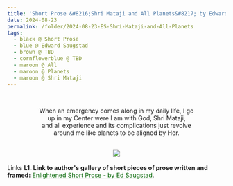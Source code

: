 ```yaml
---
title: 'Short Prose &#8216;Shri Mataji and All Planets&#8217; by Edward Saugstad'
date: 2024-08-23
permalink: /folder/2024-08-23-ES-Shri-Mataji-and-All-Planets 
tags:
  - black @ Short Prose
  - blue @ Edward Saugstad
  - brown @ TBD
  - cornflowerblue @ TBD
  - maroon @ All
  - maroon @ Planets
  - maroon @ Shri Mataji 
---
```


<br>

<p style="text-align:center;">
When an emergency comes along in my daily life, I go<br>
up in my Center were I am with God, Shri Mataji,<br>
and all experience and its complications just revolve<br>
around me like planets to be aligned by Her.<br>
</p>

<br>

<div style="text-align: center"><img src="https://pub-d2961b45870447fba8dbefdcd37b9c76.r2.dev/Short_Prose_'Shri_Mataji'_and_all_planets_by_Edward_Saugstad.jpg" /></div>

<br>

<wave-list>
<list-title color="DarkSeaGreen" width="25">Links</list-title>
  <list-item color="BlanchedAlmond"  width="285"><b> L1. Link to author's gallery of short pieces of prose written and framed:</b> <a href="https://imageevent.com/sahaja/art/enlightenedshortproseframedbyeds"><font color="DarkGreen">Enlightened Short Prose - by Ed Saugstad</font></a>. </list-item>
</wave-list>